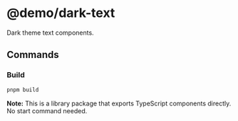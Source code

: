 # @demo/dark-text

Dark theme text components.

## Commands

### Build
```bash
pnpm build
```

**Note:** This is a library package that exports TypeScript components directly. No start command needed.